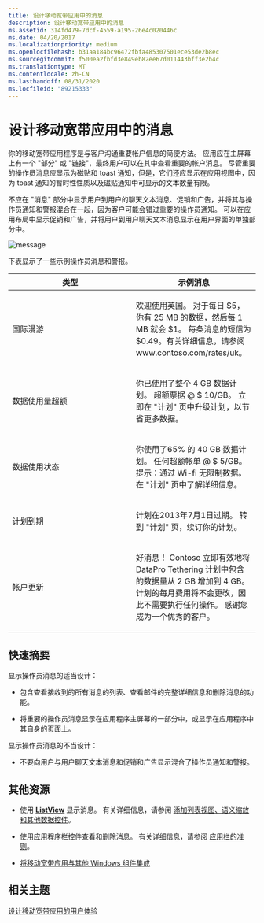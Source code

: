 ```yaml
---
title: 设计移动宽带应用中的消息
description: 设计移动宽带应用中的消息
ms.assetid: 314fd479-7dcf-4559-a195-26e4c020446c
ms.date: 04/20/2017
ms.localizationpriority: medium
ms.openlocfilehash: b31aa184bc96472fbfa485307501ece53de2b8ec
ms.sourcegitcommit: f500ea2fbfd3e849eb82ee67d011443bff3e2b4c
ms.translationtype: MT
ms.contentlocale: zh-CN
ms.lasthandoff: 08/31/2020
ms.locfileid: "89215333"
---
```

# <a name="design-messages-in-a-mobile-broadband-app"></a>设计移动宽带应用中的消息


你的移动宽带应用程序是与客户沟通重要帐户信息的简便方法。 应用应在主屏幕上有一个 "部分" 或 "链接"，最终用户可以在其中查看重要的帐户消息。 尽管重要的操作员消息应显示为磁贴和 toast 通知，但是，它们还应显示在应用视图中，因为 toast 通知的暂时性性质以及磁贴通知中可显示的文本数量有限。

不应在 "消息" 部分中显示用户到用户的聊天文本消息、促销和广告，并将其与操作员通知和警报混合在一起，因为客户可能会错过重要的操作员通知。 可以在应用布局中显示促销和广告，并将用户到用户聊天文本消息显示在用户界面的单独部分中。

![message](images/message.png)

下表显示了一些示例操作员消息和警报。

<table>
<colgroup>
<col width="50%" />
<col width="50%" />
</colgroup>
<thead>
<tr class="header">
<th>类型</th>
<th>示例消息</th>
</tr>
</thead>
<tbody>
<tr class="odd">
<td><p>国际漫游</p></td>
<td><p>欢迎使用英国。 对于每日 $5，你有 25 MB 的数据，然后每 1 MB 就会 $1。 每条消息的短信为 $0.49。有关详细信息，请参阅 www.contoso.com/rates/uk。</p></td>
</tr>
<tr class="even">
<td><p>数据使用量超额</p></td>
<td><p>你已使用了整个 4 GB 数据计划。 超额票据 @ $ 10/GB。 立即在 "计划" 页中升级计划，以节省更多数据。</p></td>
</tr>
<tr class="odd">
<td><p>数据使用状态</p></td>
<td><p>你使用了65% 的 40 GB 数据计划。 任何超额帐单 @ $ 5/GB。 提示：通过 Wi-fi 无限制数据。 在 "计划" 页中了解详细信息。</p></td>
</tr>
<tr class="even">
<td><p>计划到期</p></td>
<td><p>计划在2013年7月1日过期。 转到 "计划" 页，续订你的计划。</p></td>
</tr>
<tr class="odd">
<td><p>帐户更新</p></td>
<td><p>好消息！ Contoso 立即有效地将 DataPro Tethering 计划中包含的数据量从 2 GB 增加到 4 GB。 计划的每月费用将不会更改，因此不需要执行任何操作。 感谢您成为一个优秀的客户。</p></td>
</tr>
</tbody>
</table>

 

## <a name="span-idquick_summaryspanspan-idquick_summaryspanspan-idquick_summaryspanquick-summary"></a><span id="Quick_summary"></span><span id="quick_summary"></span><span id="QUICK_SUMMARY"></span>快速摘要


显示操作员消息的适当设计：

-   包含查看接收到的所有消息的列表、查看邮件的完整详细信息和删除消息的功能。

-   将重要的操作员消息显示在应用程序主屏幕的一部分中，或显示在应用程序中其自身的页面上。

显示操作员消息的不当设计：

-   不要向用户与用户聊天文本消息和促销和广告显示混合了操作员通知和警报。

## <a name="span-idadditional_resourcesspanspan-idadditional_resourcesspanspan-idadditional_resourcesspanadditional-resources"></a><span id="Additional_resources"></span><span id="additional_resources"></span><span id="ADDITIONAL_RESOURCES"></span>其他资源


-   使用 [**ListView**](/previous-versions/windows/apps/br211837(v=win.10)) 显示消息。 有关详细信息，请参阅 [添加列表视图、语义缩放和其他数据控件](/previous-versions/windows/apps/hh465409(v=win.10))。

-   使用应用程序栏控件查看和删除消息。 有关详细信息，请参阅 [应用栏的准则](/windows/uwp/controls-and-patterns/app-bars)。

-   [将移动宽带应用与其他 Windows 组件集成](integrate-a-mobile-broadband-app-with-other-windows-components.md#tileandtoast)

## <a name="span-idrelated_topicsspanrelated-topics"></a><span id="related_topics"></span>相关主题


[设计移动宽带应用的用户体验](designing-the-user-experience-of-a-mobile-broadband-app.md)

 

